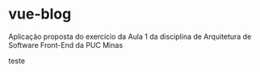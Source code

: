 # vue-blog
Aplicação proposta do exercício da Aula 1 da disciplina de Arquitetura de Software Front-End da PUC Minas



teste
